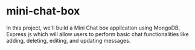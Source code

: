 # mini-chat-box
 In this project, we'll build a Mini Chat box application using MongoDB, Express.js which will allow users to perform basic chat functionalities like adding, deleting, editing, and updating messages. 
